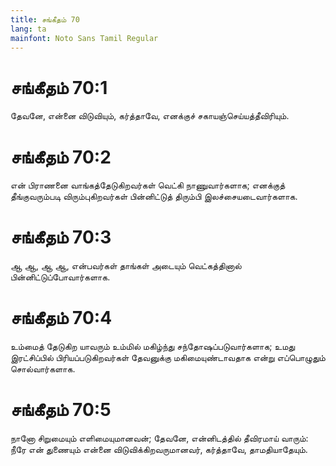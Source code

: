 ```yaml
---
title: சங்கீதம் 70
lang: ta
mainfont: Noto Sans Tamil Regular
---
```


# சங்கீதம் 70:1

தேவனே, என்னை விடுவியும், கர்த்தாவே, எனக்குச் சகாயஞ்செய்யத்தீவிரியும்.

# சங்கீதம் 70:2

என் பிராணனை வாங்கத்தேடுகிறவர்கள் வெட்கி நாணுவார்களாக; எனக்குத் தீங்குவரும்படி விரும்புகிறவர்கள் பின்னிட்டுத் திரும்பி இலச்சையடைவார்களாக.

# சங்கீதம் 70:3

ஆ ஆ, ஆ ஆ, என்பவர்கள் தாங்கள் அடையும் வெட்கத்தினால் பின்னிட்டுப்போவார்களாக.

# சங்கீதம் 70:4

உம்மைத் தேடுகிற யாவரும் உம்மில் மகிழ்ந்து சந்தோஷப்படுவார்களாக; உமது இரட்சிப்பில் பிரியப்படுகிறவர்கள் தேவனுக்கு மகிமையுண்டாவதாக என்று எப்பொழுதும் சொல்வார்களாக.

# சங்கீதம் 70:5

நானோ சிறுமையும் எளிமையுமானவன்; தேவனே, என்னிடத்தில் தீவிரமாய் வாரும்: நீரே என் துணையும் என்னை விடுவிக்கிறவருமானவர், கர்த்தாவே, தாமதியாதேயும்.

